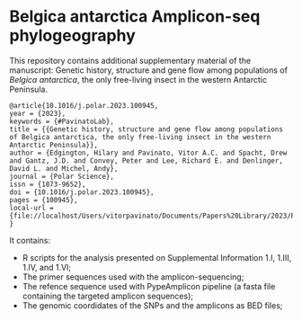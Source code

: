 # Belgica antarctica Amplicon-seq phylogeography

This repository contains additional supplementary material of the manuscript:
Genetic history, structure and gene flow among populations of *Belgica antarctica*, the only free-living insect in the western Antarctic Peninsula.

```
@article{10.1016/j.polar.2023.100945, 
year = {2023}, 
keywords = {#PavinatoLab}, 
title = {{Genetic history, structure and gene flow among populations of Belgica antarctica, the only free-living insect in the western Antarctic Peninsula}}, 
author = {Edgington, Hilary and Pavinato, Vitor A.C. and Spacht, Drew and Gantz, J.D. and Convey, Peter and Lee, Richard E. and Denlinger, David L. and Michel, Andy}, 
journal = {Polar Science}, 
issn = {1873-9652}, 
doi = {10.1016/j.polar.2023.100945},
pages = {100945}, 
local-url = {file://localhost/Users/vitorpavinato/Documents/Papers%20Library/2023/Polar%20Science/Edgington_2023_Polar%20Science_1.pdf}
}
```

It contains:
- R scripts for the analysis presented on Supplemental Information 1.I, 1.III, 1.IV, and 1.VI;
- The primer sequences used with the amplicon-sequencing;
- The refence sequence used with PypeAmplicon pipeline (a fasta file containing the targeted amplicon sequences);
- The genomic coordidates of the SNPs and the amplicons as BED files;
